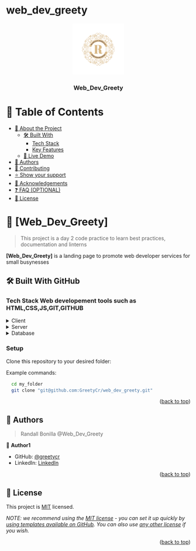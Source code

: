 # web_dev_greety

<a name="readme-top"></a>


<div align="center">
  <!-- You are encouraged to replace this logo with your own! Otherwise you can also remove it. -->
  <img src="./assets/Logo%20lujoso%20vintage%20dorado%20azul.png" alt="logo" width="140"  height="auto" />
  <br/>

  <h3><b>Web_Dev_Greety</b></h3>

</div>

<!-- TABLE OF CONTENTS -->

# 📗 Table of Contents
- [📖 About the Project](#about-project)
  - [🛠 Built With](#built-with)
    - [Tech Stack](#tech-stack)
    - [Key Features](#key-features)
  - [🚀 Live Demo](#live-demo)
- [👥 Authors](#authors)
- [🤝 Contributing](#contributing)
- [⭐️ Show your support](#support)
- [🙏 Acknowledgements](#acknowledgements)
- [❓ FAQ (OPTIONAL)](#faq)
- [📝 License](#license)

<!-- PROJECT DESCRIPTION -->

# 📖 [Web_Dev_Greety] <a name="about-project"></a>

> This project is a day 2 code practice to learn best practices, documentation and linterns

**[Web_Dev_Greety]** is a landing page to promote web developer services for small busynesses

## 🛠 Built With <a name="built-with">GitHub</a>

### Tech Stack <a name="tech-stack">Web developement tools such as HTML,CSS,JS,GIT,GITHUB</a>


<details>
  <summary>Client</summary>
  <ul>
    <li><a href="">No client</a></li>
  </ul>
</details>

<details>
  <summary>Server</summary>
  <ul>
    <li><a href="">github.pages.com</a></li>
  </ul>
</details>

<details>
<summary>Database</summary>
  <ul>
    <li><a href="">FireBase</a></li>
  </ul>
</details>

### Setup

Clone this repository to your desired folder:


Example commands:

```sh
  cd my_folder
  git clone "git@github.com:GreetyCr/web_dev_greety.git"
```


<p align="right">(<a href="#readme-top">back to top</a>)</p>

<!-- AUTHORS -->

## 👥 Authors <a name="authors"></a>

> Randall Bonilla @Web_Dev_Greety

👤 **Author1**

- GitHub: [@greetycr](https://github.com/GreetyCr)  
- LinkedIn: [LinkedIn](https://www.linkedin.com/in/randall-bonilla-cordero-8653a6220/)

<p align="right">(<a href="#readme-top">back to top</a>)</p>

<!-- LICENSE -->

## 📝 License <a name="license"></a>

This project is [MIT](./LICENSE) licensed.

_NOTE: we recommend using the [MIT license](https://choosealicense.com/licenses/mit/) - you can set it up quickly by [using templates available on GitHub](https://docs.github.com/en/communities/setting-up-your-project-for-healthy-contributions/adding-a-license-to-a-repository). You can also use [any other license](https://choosealicense.com/licenses/) if you wish._

<p align="right">(<a href="#readme-top">back to top</a>)</p>

